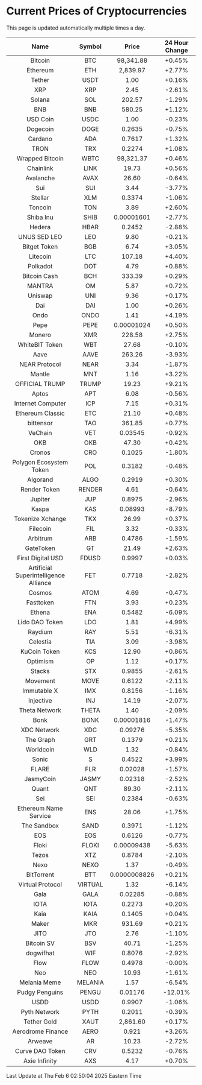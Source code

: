 # Current Prices of Cryptocurrencies
This page is updated automatically multiple times a day.

| Name | Symbol | Price | 24 Hour Change |
| :---: |:---:| :---: | :---: |
| Bitcoin | BTC | 98,341.88 | +0.45% |
| Ethereum | ETH | 2,839.97 | +2.77% |
| Tether | USDT | 1.00 | +0.16% |
| XRP | XRP | 2.45 | -2.61% |
| Solana | SOL | 202.57 | -1.29% |
| BNB | BNB | 580.25 | +1.12% |
| USD Coin | USDC | 1.00 | -0.23% |
| Dogecoin | DOGE | 0.2635 | -0.75% |
| Cardano | ADA | 0.7617 | +1.32% |
| TRON | TRX | 0.2274 | +1.08% |
| Wrapped Bitcoin | WBTC | 98,321.37 | +0.46% |
| Chainlink | LINK | 19.73 | +0.56% |
| Avalanche | AVAX | 26.60 | -0.64% |
| Sui | SUI | 3.44 | -3.77% |
| Stellar | XLM | 0.3374 | -1.06% |
| Toncoin | TON | 3.89 | +2.60% |
| Shiba Inu | SHIB | 0.00001601 | -2.77% |
| Hedera | HBAR | 0.2452 | -2.88% |
| UNUS SED LEO | LEO | 9.80 | -0.21% |
| Bitget Token | BGB | 6.74 | +3.05% |
| Litecoin | LTC | 107.18 | +4.40% |
| Polkadot | DOT | 4.79 | +0.88% |
| Bitcoin Cash | BCH | 333.39 | +0.29% |
| MANTRA | OM | 5.87 | +0.72% |
| Uniswap | UNI | 9.36 | +0.17% |
| Dai | DAI | 1.00 | +0.26% |
| Ondo | ONDO | 1.41 | +4.19% |
| Pepe | PEPE | 0.00001024 | +0.50% |
| Monero | XMR | 228.58 | +2.75% |
| WhiteBIT Token | WBT | 27.68 | -0.10% |
| Aave | AAVE | 263.26 | -3.93% |
| NEAR Protocol | NEAR | 3.34 | -1.87% |
| Mantle | MNT | 1.16 | +3.22% |
| OFFICIAL TRUMP | TRUMP | 19.23 | +9.21% |
| Aptos | APT | 6.08 | -0.56% |
| Internet Computer | ICP | 7.15 | +0.31% |
| Ethereum Classic | ETC | 21.10 | +0.48% |
| bittensor | TAO | 361.85 | +0.77% |
| VeChain | VET | 0.03545 | -0.92% |
| OKB | OKB | 47.30 | +0.42% |
| Cronos | CRO | 0.1025 | -1.80% |
| Polygon Ecosystem Token | POL | 0.3182 | -0.48% |
| Algorand | ALGO | 0.2919 | +0.30% |
| Render Token | RENDER | 4.61 | -0.64% |
| Jupiter | JUP | 0.8975 | -2.96% |
| Kaspa | KAS | 0.08993 | -8.79% |
| Tokenize Xchange | TKX | 26.99 | +0.37% |
| Filecoin | FIL | 3.32 | -0.33% |
| Arbitrum | ARB | 0.4786 | -1.59% |
| GateToken | GT | 21.49 | +2.63% |
| First Digital USD | FDUSD | 0.9997 | +0.03% |
| Artificial Superintelligence Alliance | FET | 0.7718 | -2.82% |
| Cosmos | ATOM | 4.69 | -0.47% |
| Fasttoken | FTN | 3.93 | +0.23% |
| Ethena | ENA | 0.5482 | -6.09% |
| Lido DAO Token | LDO | 1.81 | +4.99% |
| Raydium | RAY | 5.51 | -6.31% |
| Celestia | TIA | 3.09 | -3.98% |
| KuCoin Token | KCS | 12.90 | +0.86% |
| Optimism | OP | 1.12 | +0.17% |
| Stacks | STX | 0.9855 | -2.61% |
| Movement | MOVE | 0.6122 | -2.11% |
| Immutable X | IMX | 0.8156 | -1.16% |
| Injective | INJ | 14.19 | -2.07% |
| Theta Network | THETA | 1.40 | -2.09% |
| Bonk | BONK | 0.00001816 | -1.47% |
| XDC Network | XDC | 0.09276 | -5.35% |
| The Graph | GRT | 0.1379 | +0.21% |
| Worldcoin | WLD | 1.32 | -0.84% |
| Sonic | S | 0.4522 | +3.99% |
| FLARE | FLR | 0.02028 | -1.57% |
| JasmyCoin | JASMY | 0.02318 | -2.52% |
| Quant | QNT | 89.30 | -2.11% |
| Sei | SEI | 0.2384 | -0.63% |
| Ethereum Name Service | ENS | 28.06 | +1.75% |
| The Sandbox | SAND | 0.3971 | -1.12% |
| EOS | EOS | 0.6126 | -0.77% |
| Floki | FLOKI | 0.00009438 | -5.63% |
| Tezos | XTZ | 0.8784 | -2.10% |
| Nexo | NEXO | 1.37 | -0.49% |
| BitTorrent | BTT | 0.0000008826 | +0.21% |
| Virtual Protocol | VIRTUAL | 1.32 | -6.14% |
| Gala | GALA | 0.02285 | -0.88% |
| IOTA | IOTA | 0.2273 | +0.20% |
| Kaia | KAIA | 0.1405 | +0.04% |
| Maker | MKR | 931.69 | +0.21% |
| JITO | JTO | 2.76 | -1.10% |
| Bitcoin SV | BSV | 40.71 | -1.25% |
| dogwifhat | WIF | 0.8076 | -2.92% |
| Flow | FLOW | 0.4978 | -0.00% |
| Neo | NEO | 10.93 | -1.61% |
| Melania Meme | MELANIA | 1.57 | -6.54% |
| Pudgy Penguins | PENGU | 0.01176 | -12.01% |
| USDD | USDD | 0.9907 | -1.06% |
| Pyth Network | PYTH | 0.2011 | -0.39% |
| Tether Gold | XAUT | 2,861.60 | +0.17% |
| Aerodrome Finance | AERO | 0.921 | +3.26% |
| Arweave | AR | 10.23 | -2.72% |
| Curve DAO Token | CRV | 0.5232 | -0.76% |
| Axie Infinity | AXS | 4.17 | +0.70% |

Last Update at Thu Feb  6 02:50:04 2025 Eastern Time